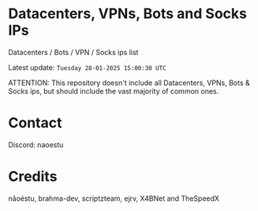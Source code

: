 # Datacenters, VPNs, Bots and Socks IPs
 
Datacenters / Bots / VPN / Socks ips list

Latest update: `Tuesday 28-01-2025 15:00:30 UTC` 

ATTENTION: This repository doesn't include all Datacenters, VPNs, Bots & Socks ips, 
but should include the vast majority of common ones.

# Contact
Discord: naoestu

# Credits
nãoéstu, brahma-dev, scriptzteam, ejrv, X4BNet and TheSpeedX
